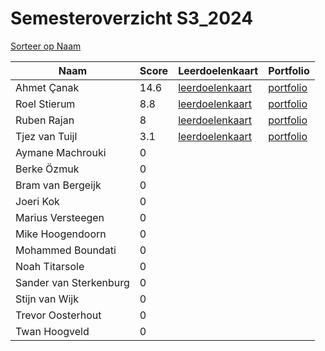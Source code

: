 # Semesteroverzicht S3_2024
[Sorteer op Naam](semesteroverzichten-tabel-1UEPV7AACOGRIUY2G6NCM6HF1.html)

| Naam                   |   Score | Leerdoelenkaart                                                                 | Portfolio                                                            |
|-----------------------|--------|--------------------------------------------------------------------------------|---------------------------------------------------------------------|
| Ahmet Çanak            |    14.6 | [leerdoelenkaart](Ahmet_Çanak_M7TC0ODGDIGU007V95LE0BCD1-leerdoelenkaart.svg)    | [portfolio](Ahmet_Çanak_M7TC0ODGDIGU007V95LE0BCD1-portfolio.html)    |
| Roel Stierum           |     8.8 | [leerdoelenkaart](Roel_Stierum_NUM71Z5GX38SDE8F13V9APZNW-leerdoelenkaart.svg)   | [portfolio](Roel_Stierum_NUM71Z5GX38SDE8F13V9APZNW-portfolio.html)   |
| Ruben Rajan            |     8   | [leerdoelenkaart](Ruben_Rajan_9AYKX4FQ16YDNI0MMX8G2L7UO-leerdoelenkaart.svg)    | [portfolio](Ruben_Rajan_9AYKX4FQ16YDNI0MMX8G2L7UO-portfolio.html)    |
| Tjez van Tuijl         |     3.1 | [leerdoelenkaart](Tjez_van_Tuijl_6UST74VHGZA8GYFTSJND8RVK9-leerdoelenkaart.svg) | [portfolio](Tjez_van_Tuijl_6UST74VHGZA8GYFTSJND8RVK9-portfolio.html) |
| Aymane Machrouki       |     0   |                                                                                 |                                                                      |
| Berke Özmuk            |     0   |                                                                                 |                                                                      |
| Bram van Bergeijk      |     0   |                                                                                 |                                                                      |
| Joeri Kok              |     0   |                                                                                 |                                                                      |
| Marius Versteegen      |     0   |                                                                                 |                                                                      |
| Mike Hoogendoorn       |     0   |                                                                                 |                                                                      |
| Mohammed Boundati      |     0   |                                                                                 |                                                                      |
| Noah Titarsole         |     0   |                                                                                 |                                                                      |
| Sander van Sterkenburg |     0   |                                                                                 |                                                                      |
| Stijn van Wijk         |     0   |                                                                                 |                                                                      |
| Trevor Oosterhout      |     0   |                                                                                 |                                                                      |
| Twan Hoogveld          |     0   |                                                                                 |                                                                      |